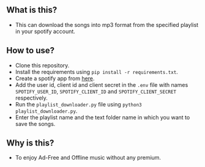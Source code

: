 ## What is this?
- This can download the songs into mp3 format from the specified playlist in your spotify account.

## How to use?
- Clone this repository.
- Install the requirements using `pip install -r requirements.txt`.
- Create a spotify app from [here](https://developer.spotify.com).
- Add the user id, client id and client secret in the `.env` file with names `SPOTIFY_USER_ID`, `SPOTIFY_CLIENT_ID` and `SPOTIFY_CLIENT_SECRET` respectively.
- Run the `playlist_downloader.py` file using `python3 playlist_downloader.py`.
- Enter the playlist name and the text folder name in which you want to save the songs.

## Why is this?
- To enjoy Ad-Free and Offline music without any premium.